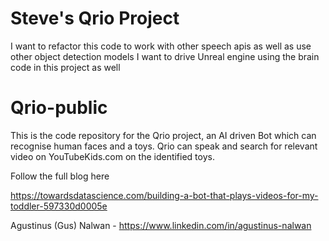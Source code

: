 # Steve's Qrio Project
I want to refactor this code to work with other speech apis as well as use other object detection models
I want to drive Unreal engine using the brain code in this project as well


# Qrio-public

This is the code repository for the Qrio project, an AI driven Bot which can recognise human faces and a toys. Qrio can speak and search for relevant video on YouTubeKids.com on the identified toys.

Follow the full blog here

https://towardsdatascience.com/building-a-bot-that-plays-videos-for-my-toddler-597330d0005e

Agustinus (Gus) Nalwan - https://www.linkedin.com/in/agustinus-nalwan
